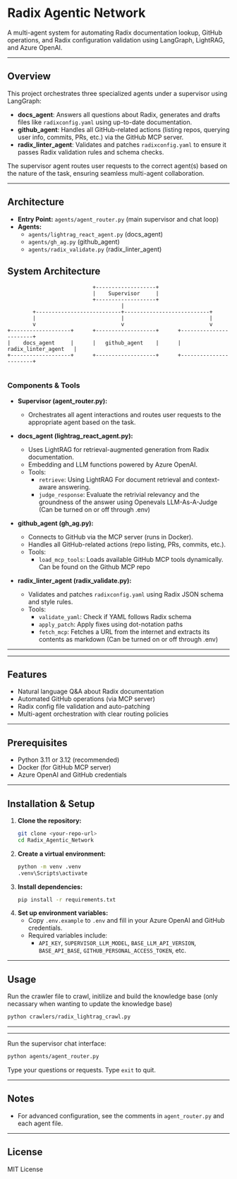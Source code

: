 # Radix Agentic Network

A multi-agent system for automating Radix documentation lookup, GitHub operations, and Radix configuration validation using LangGraph, LightRAG, and Azure OpenAI.

---

## Overview

This project orchestrates three specialized agents under a supervisor using LangGraph:

- **docs_agent**: Answers all questions about Radix, generates and drafts files like `radixconfig.yaml` using up-to-date documentation.
- **github_agent**: Handles all GitHub-related actions (listing repos, querying user info, commits, PRs, etc.) via the GitHub MCP server.
- **radix_linter_agent**: Validates and patches `radixconfig.yaml` to ensure it passes Radix validation rules and schema checks.

The supervisor agent routes user requests to the correct agent(s) based on the nature of the task, ensuring seamless multi-agent collaboration.

---

## Architecture

- **Entry Point:** `agents/agent_router.py` (main supervisor and chat loop)
- **Agents:**
  - `agents/lightrag_react_agent.py` (docs_agent)
  - `agents/gh_ag.py` (github_agent)
  - `agents/radix_validate.py` (radix_linter_agent)

## System Architecture

```
                           +-------------------+
                           |    Supervisor     |
                           +-------------------+
                                    |
        +---------------------------+---------------------------+
        |                           |                           |
        v                           v                           v
+-------------------+      +-------------------+      +-----------------------+
|    docs_agent     |      |   github_agent    |      |  radix_linter_agent   |
+-------------------+      +-------------------+      +-----------------------+
                                 
```

### Components & Tools

- **Supervisor (agent_router.py):**
  - Orchestrates all agent interactions and routes user requests to the appropriate agent based on the task.

- **docs_agent (lightrag_react_agent.py):**
  - Uses LightRAG for retrieval-augmented generation from Radix documentation.
  - Embedding and LLM functions powered by Azure OpenAI.
  - Tools:
    - `retrieve`: Using LightRAG For document retrieval and context-aware answering.
    - `judge_response`: Evaluate the retrivial relevancy and the groundness of the answer using Openevals LLM-As-A-Judge (Can be turned on or off through .env)

- **github_agent (gh_ag.py):**
  - Connects to GitHub via the MCP server (runs in Docker).
  - Handles all GitHub-related actions (repo listing, PRs, commits, etc.).
  - Tools:
    - `load_mcp_tools`: Loads available GitHub MCP tools dynamically. Can be found on the Github MCP repo

- **radix_linter_agent (radix_validate.py):**
  - Validates and patches `radixconfig.yaml` using Radix JSON schema and style rules.
  - Tools:
    - `validate_yaml`: Check if YAML follows Radix schema
    - `apply_patch`: Apply fixes using dot-notation paths
    - `fetch_mcp`: Fetches a URL from the internet and extracts its contents as markdown (Can be turned on or off through .env)

---
---

## Features

- Natural language Q&A about Radix documentation
- Automated GitHub operations (via MCP server)
- Radix config file validation and auto-patching
- Multi-agent orchestration with clear routing policies

---

## Prerequisites

- Python 3.11 or 3.12 (recommended)
- Docker (for GitHub MCP server)
- Azure OpenAI and GitHub credentials

---

## Installation & Setup

1. **Clone the repository:**
   ```sh
   git clone <your-repo-url>
   cd Radix_Agentic_Network
   ```
2. **Create a virtual environment:**
   ```sh
   python -m venv .venv
   .venv\Scripts\activate
   ```
3. **Install dependencies:**
   ```sh
   pip install -r requirements.txt
   ```
4. **Set up environment variables:**
   - Copy `.env.example` to `.env` and fill in your Azure OpenAI and GitHub credentials.
   - Required variables include:
     - `API_KEY`, `SUPERVISOR_LLM_MODEL`, `BASE_LLM_API_VERSION`, `BASE_API_BASE`, `GITHUB_PERSONAL_ACCESS_TOKEN`, etc.

---

## Usage
Run the crawler file to crawl, initilize and build the knowledge base (only necassary when wanting to update the knowledge base)
```sh
python crawlers/radix_lightrag_crawl.py
```
---

---
Run the supervisor chat interface:
```sh
python agents/agent_router.py
```
Type your questions or requests. Type `exit` to quit.

---

## Notes
- For advanced configuration, see the comments in `agent_router.py` and each agent file.

---

## License
MIT License
